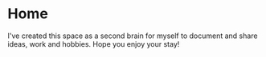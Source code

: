 # Home
I've created this space as a second brain for myself to document and share ideas, work and hobbies. Hope you enjoy your stay!
